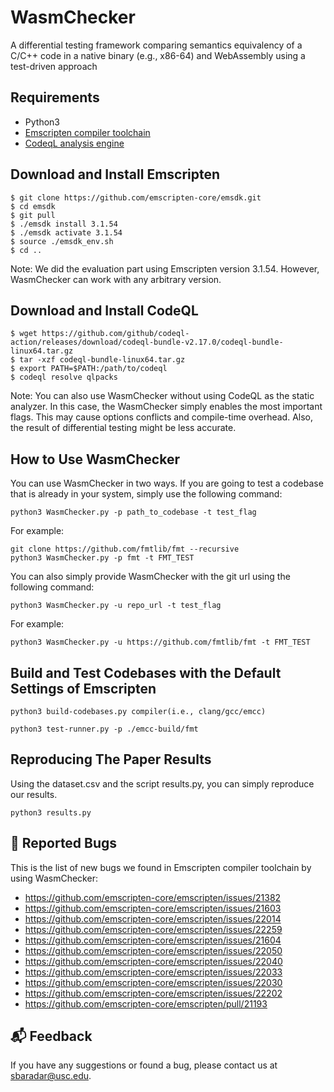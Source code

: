 # WasmChecker
A differential testing framework comparing semantics equivalency of a C/C++ code in a native binary (e.g., x86-64) and WebAssembly using a test-driven approach

## Requirements
- Python3
- [Emscripten compiler toolchain](https://emscripten.org)
- [CodeqL analysis engine](https://codeql.github.com)

## Download and Install Emscripten
```
$ git clone https://github.com/emscripten-core/emsdk.git
$ cd emsdk
$ git pull
$ ./emsdk install 3.1.54
$ ./emsdk activate 3.1.54
$ source ./emsdk_env.sh
$ cd ..
```
Note: We did the evaluation part using Emscripten version 3.1.54. However, WasmChecker can work with any arbitrary version. 

## Download and Install CodeQL
```
$ wget https://github.com/github/codeql-action/releases/download/codeql-bundle-v2.17.0/codeql-bundle-linux64.tar.gz
$ tar -xzf codeql-bundle-linux64.tar.gz 
$ export PATH=$PATH:/path/to/codeql
$ codeql resolve qlpacks
```
Note: You can also use WasmChecker without using CodeQL as the static analyzer. In this case, the WasmChecker simply enables the most important flags. This may cause options conflicts and compile-time overhead. Also, the result of differential testing might be less accurate. 

## How to Use WasmChecker
You can use WasmChecker in two ways. If you are going to test a codebase that is already in your system, simply use the following command:
```
python3 WasmChecker.py -p path_to_codebase -t test_flag
```
For example:
```
git clone https://github.com/fmtlib/fmt --recursive
python3 WasmChecker.py -p fmt -t FMT_TEST
```
You can also simply provide WasmChecker with the git url using the following command:
```
python3 WasmChecker.py -u repo_url -t test_flag
```
For example:
```
python3 WasmChecker.py -u https://github.com/fmtlib/fmt -t FMT_TEST
```

## Build and Test Codebases with the Default Settings of Emscripten

```python3 build-codebases.py compiler(i.e., clang/gcc/emcc)```

```
python3 test-runner.py -p ./emcc-build/fmt
```

## Reproducing The Paper Results
Using the dataset.csv and the script results.py, you can simply reproduce our results.
```
python3 results.py
```

## :lady_beetle: Reported Bugs
This is the list of new bugs we found in Emscripten compiler toolchain by using WasmChecker:
- https://github.com/emscripten-core/emscripten/issues/21382
- https://github.com/emscripten-core/emscripten/issues/21603
- https://github.com/emscripten-core/emscripten/issues/22014
- https://github.com/emscripten-core/emscripten/issues/22259
- https://github.com/emscripten-core/emscripten/issues/21604
- https://github.com/emscripten-core/emscripten/issues/22050
- https://github.com/emscripten-core/emscripten/issues/22040
- https://github.com/emscripten-core/emscripten/issues/22033
- https://github.com/emscripten-core/emscripten/issues/22030
- https://github.com/emscripten-core/emscripten/issues/22202
- https://github.com/emscripten-core/emscripten/pull/21193

## :mailbox_with_mail: Feedback

If you have any suggestions or found a bug, please contact us at sbaradar@usc.edu.
